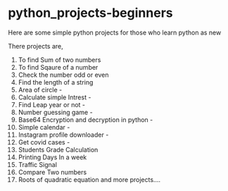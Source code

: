 # python_projects-beginners

Here are some simple python projects for those who learn python as new

There projects are,

1) To find Sum of two numbers
2) To find Sqaure of a number
3) Check the number odd or even
4) Find the length of a string
5) Area of circle      - 
6) Calculate simple Intrest   -
7) Find Leap year or not     -
8) Number guessing game      -
9) Base64 Encryption and decryption in python   -
10) Simple calendar     -
11) Instagram profile downloader    -
12) Get covid cases     -
13) Students Grade Calculation
14) Printing Days In a week
15) Traffic Signal
16) Compare Two numbers
17) Roots of quadratic equation
and more projects....
